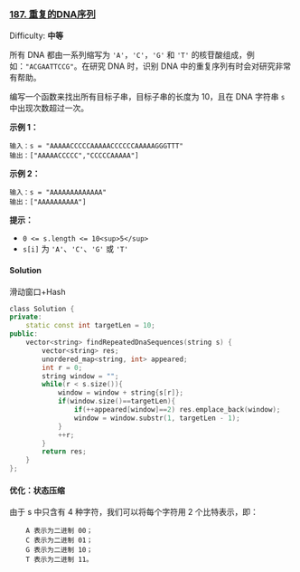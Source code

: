 ### [187\. 重复的DNA序列](https://leetcode-cn.com/problems/repeated-dna-sequences/)

Difficulty: **中等**


所有 DNA 都由一系列缩写为 `'A'`，`'C'`，`'G'` 和 `'T'` 的核苷酸组成，例如：`"ACGAATTCCG"`。在研究 DNA 时，识别 DNA 中的重复序列有时会对研究非常有帮助。

编写一个函数来找出所有目标子串，目标子串的长度为 10，且在 DNA 字符串 `s` 中出现次数超过一次。

**示例 1：**

```
输入：s = "AAAAACCCCCAAAAACCCCCCAAAAAGGGTTT"
输出：["AAAAACCCCC","CCCCCAAAAA"]
```

**示例 2：**

```
输入：s = "AAAAAAAAAAAAA"
输出：["AAAAAAAAAA"]
```

**提示：**

*   `0 <= s.length <= 10<sup>5</sup>`
*   `s[i]` 为 `'A'`、`'C'`、`'G'` 或 `'T'`


#### Solution

滑动窗口+Hash

```cpp
​class Solution {
private:
    static const int targetLen = 10;
public:
    vector<string> findRepeatedDnaSequences(string s) {
        vector<string> res;
        unordered_map<string, int> appeared;
        int r = 0;
        string window = "";
        while(r < s.size()){
            window = window + string{s[r]};
            if(window.size()==targetLen){
                if(++appeared[window]==2) res.emplace_back(window);
                window = window.substr(1, targetLen - 1);
            }
            ++r;
        }
        return res;
    }
};
```


#### 优化：状态压缩  

由于 s 中只含有 4 种字符，我们可以将每个字符用 2 个比特表示，即：  
```
    A 表示为二进制 00；
    C 表示为二进制 01；
    G 表示为二进制 10；
    T 表示为二进制 11。
```